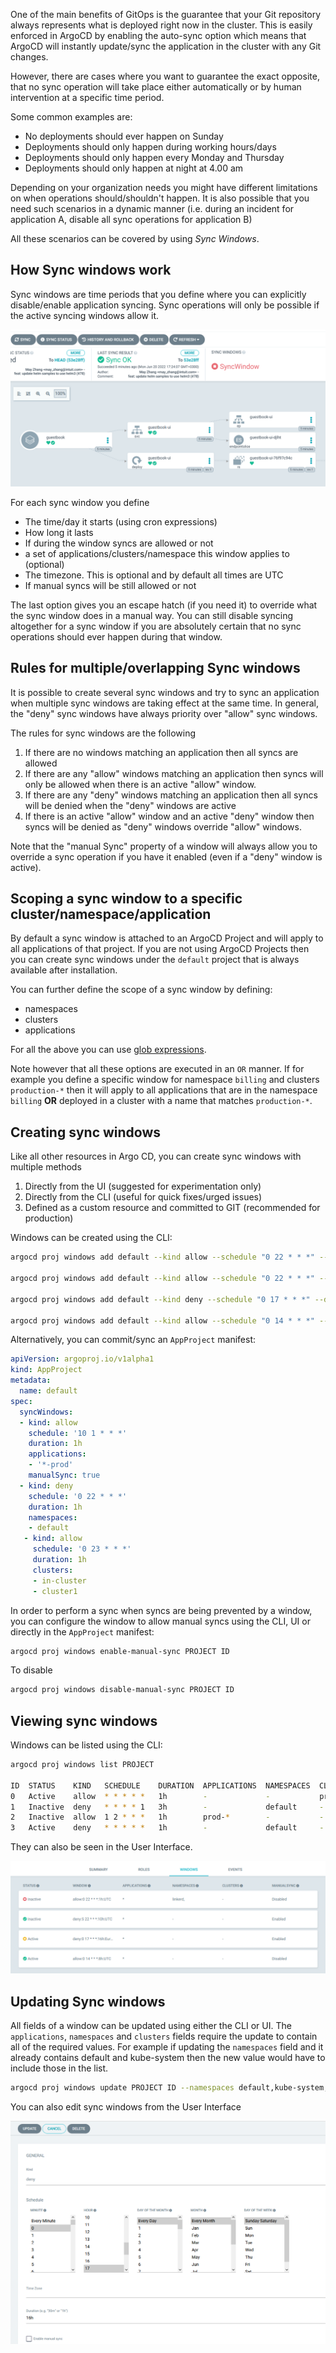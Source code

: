 One of the main benefits of GitOps is the guarantee that your Git repository
always represents what is deployed right now in the cluster. This is easily enforced in ArgoCD by enabling the auto-sync option which means that ArgoCD will instantly update/sync the application in the cluster with any Git changes.

However, there are cases where you want to guarantee the exact opposite, that no sync operation will take place either automatically or by human intervention at a specific time period.

Some common examples are:

 * No deployments should ever happen on Sunday
 * Deployments should only happen during working hours/days
 * Deployments should only happen every Monday and Thursday
 * Deployments should only happen at night at 4.00 am 

Depending on your organization needs you might have different limitations on when operations should/shouldn't happen. It is also possible that you need such scenarios in a dynamic manner (i.e. during an incident for application A, disable all sync operations for application B)

All these scenarios can be covered by using *Sync Windows*.

## How Sync windows work

Sync windows are time periods that you define where you can explicitly disable/enable application syncing. Sync operations will only be possible if the active syncing windows allow it.

![Change Sync window](../assets/disabled-sync-window.png)

For each sync window you define

* The time/day it starts (using cron expressions)
* How long it lasts 
* If during the window syncs are allowed or not
* a set of applications/clusters/namespace this window applies to (optional)
* The timezone. This is optional and by default all times are UTC
* If manual syncs will be still allowed or not

The last option gives you an escape hatch (if you need it) to override what the sync window does in a manual way. You can still disable syncing altogether for a sync window if you are absolutely certain that no sync operations should ever happen during that window.

## Rules for multiple/overlapping Sync windows

It is possible to create several sync windows and try to sync an application when multiple sync windows are taking effect at the same time. In general, the "deny" sync windows have always priority over "allow" sync windows.

The rules for sync windows are the following

1. If there are no windows matching an application then all syncs are allowed
1. If there are any "allow" windows matching an application then syncs will only be allowed when there is an active "allow" window. 
1. If there are any "deny" windows matching an application then all syncs will be denied when the "deny" windows are active
1. If there is an active "allow" window  and an active "deny" window then syncs will be denied as "deny" windows override "allow" windows. 

Note that the "manual Sync" property of a window will always allow you to override a sync operation if you have it enabled (even if a "deny" window is active).

## Scoping a sync window to a specific cluster/namespace/application

By default a sync window is attached to an ArgoCD Project and will apply to all applications of that project. If you are not using ArgoCD Projects then you can create sync windows under the `default` project that is always available after installation.

You can further define the scope of a sync window by defining:

 * namespaces
 * clusters
 * applications

For all the above you can use [glob expressions](https://en.wikipedia.org/wiki/Glob_(programming)).

Note however that all these options are executed in an `OR` manner. If for example you define a specific window for namespace `billing` and clusters `production-*` then it will apply to all applications that are in the namespace `billing` **OR** deployed in a cluster with a name that matches `production-*`. 

## Creating sync windows

Like all other resources in Argo CD, you can create sync windows with multiple methods

1. Directly from the UI (suggested for experimentation only)
2. Directly from the CLI (useful for quick fixes/urged issues)
3. Defined as a custom resource and committed to GIT (recommended for production)

Windows can be created using the CLI:

```bash
argocd proj windows add default --kind allow --schedule "0 22 * * *" --duration 1h --applications "*"

argocd proj windows add default --kind allow --schedule "0 22 * * *" --duration 1h --applications "billing-*"

argocd proj windows add default --kind deny --schedule "0 17 * * *" --duration 16h --clusters "*prod*"

argocd proj windows add default --kind allow --schedule "0 14 * * *" --duration 8h --namespaces "monitoring" --timezone=UTC
```

Alternatively, you can commit/sync an `AppProject` manifest:
 
```yaml
apiVersion: argoproj.io/v1alpha1
kind: AppProject
metadata:
  name: default
spec:
  syncWindows:
  - kind: allow
    schedule: '10 1 * * *'
    duration: 1h
    applications:
    - '*-prod'
    manualSync: true
  - kind: deny
    schedule: '0 22 * * *'
    duration: 1h
    namespaces:
    - default
   - kind: allow
     schedule: '0 23 * * *'
     duration: 1h
     clusters:
     - in-cluster
     - cluster1
```

In order to perform a sync when syncs are being prevented by a window, you can configure the window to allow manual syncs
using the CLI, UI or directly in the `AppProject` manifest:

```bash
argocd proj windows enable-manual-sync PROJECT ID
```

To disable

```bash
argocd proj windows disable-manual-sync PROJECT ID
```



## Viewing sync windows

Windows can be listed using the CLI:

```bash
argocd proj windows list PROJECT

ID  STATUS    KIND   SCHEDULE    DURATION  APPLICATIONS  NAMESPACES  CLUSTERS  MANUALSYNC
0   Active    allow  * * * * *   1h        -             -           prod1     Disabled
1   Inactive  deny   * * * * 1   3h        -             default     -         Disabled
2   Inactive  allow  1 2 * * *   1h        prod-*        -           -         Enabled
3   Active    deny   * * * * *   1h        -             default     -         Disabled
```

They can also be seen in the User Interface.

![List of Sync Windows](../assets/list-of-windows.png)

## Updating Sync windows

All fields of a window can be updated using either the CLI or UI. The `applications`, `namespaces` and `clusters` fields
require the update to contain all of the required values. For example if updating the `namespaces` field and it already
contains default and kube-system then the new value would have to include those in the list. 

```bash
argocd proj windows update PROJECT ID --namespaces default,kube-system,prod1
```

You can also edit sync windows from the User Interface

![Change Sync window](../assets/edit-window.png)

